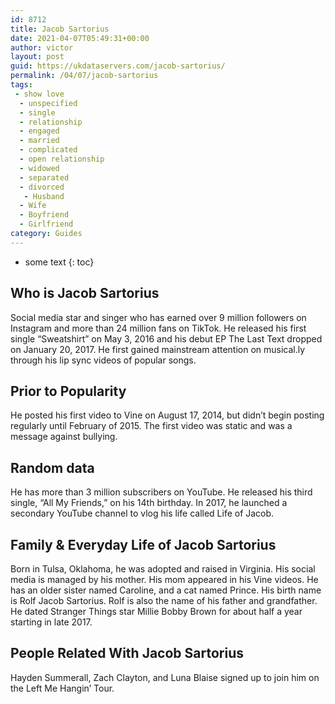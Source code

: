 ```yaml
---
id: 8712
title: Jacob Sartorius
date: 2021-04-07T05:49:31+00:00
author: victor
layout: post
guid: https://ukdataservers.com/jacob-sartorius/
permalink: /04/07/jacob-sartorius
tags:
 - show love
  - unspecified
  - single
  - relationship
  - engaged
  - married
  - complicated
  - open relationship
  - widowed
  - separated
  - divorced
   - Husband
  - Wife
  - Boyfriend
  - Girlfriend
category: Guides
---
```


* some text
{: toc}


## Who is Jacob Sartorius



Social media star and singer who has earned over 9 million followers on Instagram and more than 24 million fans on TikTok. He released his first single &#8220;Sweatshirt&#8221; on May 3, 2016 and his debut EP The Last Text dropped on January 20, 2017. He first gained mainstream attention on musical.ly through his lip sync videos of popular songs.  

                
                
                
## Prior to Popularity



He posted his first video to Vine on August 17, 2014, but didn&#8217;t begin posting regularly until February of 2015. The first video was static and was a message against bullying.  

                
                
                
## Random data



He has more than 3 million subscribers on YouTube. He released his third single, &#8220;All My Friends,&#8221; on his 14th birthday. In 2017, he launched a secondary YouTube channel to vlog his life called Life of Jacob.  

                
                
                
## Family & Everyday Life of Jacob Sartorius



Born in Tulsa, Oklahoma, he was adopted and raised in Virginia. His social media is managed by his mother. His mom appeared in his Vine videos. He has an older sister named Caroline, and a cat named Prince. His birth name is Rolf Jacob Sartorius. Rolf is also the name of his father and grandfather. He dated Stranger Things star Millie Bobby Brown for about half a year starting in late 2017. 

                
                
                
## People Related With Jacob Sartorius



Hayden Summerall, Zach Clayton, and Luna Blaise signed up to join him on the Left Me Hangin&#8217; Tour. 

                
              
            
          
          
          